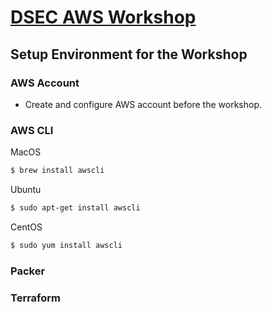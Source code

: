 # [DSEC AWS Workshop](https://www.meetup.com/Data-Science-and-Engineering-Club/events/253702254/)

## Setup Environment for the Workshop

### AWS Account

- Create and configure AWS account before the workshop.

### AWS CLI

MacOS
```bash
$ brew install awscli
```
Ubuntu
```bash
$ sudo apt-get install awscli
```
CentOS
```bash
$ sudo yum install awscli 
```

### Packer


### Terraform


